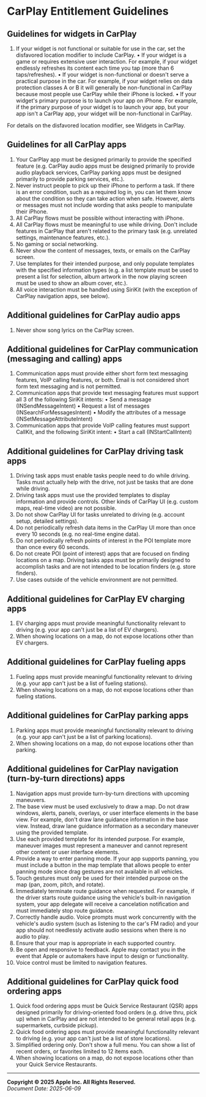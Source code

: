 # CarPlay Entitlement Guidelines

## Guidelines for widgets in CarPlay

1. If your widget is not functional or suitable for use in the car, set the disfavored location modifier to include CarPlay.
   • If your widget is a game or requires extensive user interaction. For example, if your widget endlessly refreshes its content each time you tap (more than 6 taps/refreshes).
   • If your widget is non-functional or doesn't serve a practical purpose in the car. For example, if your widget relies on data protection classes A or B it will generally be non-functional in CarPlay because most people use CarPlay while their iPhone is locked.
   • If your widget's primary purpose is to launch your app on iPhone. For example, if the primary purpose of your widget is to launch your app, but your app isn't a CarPlay app, your widget will be non-functional in CarPlay.

For details on the disfavored location modifier, see Widgets in CarPlay.

## Guidelines for all CarPlay apps

1. Your CarPlay app must be designed primarily to provide the specified feature (e.g. CarPlay audio apps must be designed primarily to provide audio playback services, CarPlay parking apps must be designed primarily to provide parking services, etc.).
2. Never instruct people to pick up their iPhone to perform a task. If there is an error condition, such as a required log in, you can let them know about the condition so they can take action when safe. However, alerts or messages must not include wording that asks people to manipulate their iPhone.
3. All CarPlay flows must be possible without interacting with iPhone.
4. All CarPlay flows must be meaningful to use while driving. Don't include features in CarPlay that aren't related to the primary task (e.g. unrelated settings, maintenance features, etc.).
5. No gaming or social networking.
6. Never show the content of messages, texts, or emails on the CarPlay screen.
7. Use templates for their intended purpose, and only populate templates with the specified information types (e.g. a list template must be used to present a list for selection, album artwork in the now playing screen must be used to show an album cover, etc.).
8. All voice interaction must be handled using SiriKit (with the exception of CarPlay navigation apps, see below).

## Additional guidelines for CarPlay audio apps

1. Never show song lyrics on the CarPlay screen.

## Additional guidelines for CarPlay communication (messaging and calling) apps

1. Communication apps must provide either short form text messaging features, VoIP calling features, or both. Email is not considered short form text messaging and is not permitted.
2. Communication apps that provide text messaging features must support all 3 of the following SiriKit intents:
   • Send a message (INSendMessageIntent)
   • Request a list of messages (INSearchForMessagesIntent)
   • Modify the attributes of a message (INSetMessageAttributeIntent)
3. Communication apps that provide VoIP calling features must support CallKit, and the following SiriKit intent:
   • Start a call (INStartCallIntent)

## Additional guidelines for CarPlay driving task apps

1. Driving task apps must enable tasks people need to do while driving. Tasks must actually help with the drive, not just be tasks that are done while driving.
2. Driving task apps must use the provided templates to display information and provide controls. Other kinds of CarPlay UI (e.g. custom maps, real-time video) are not possible.
3. Do not show CarPlay UI for tasks unrelated to driving (e.g. account setup, detailed settings).
4. Do not periodically refresh data items in the CarPlay UI more than once every 10 seconds (e.g. no real-time engine data).
5. Do not periodically refresh points of interest in the POI template more than once every 60 seconds.
6. Do not create POI (point of interest) apps that are focused on finding locations on a map. Driving tasks apps must be primarily designed to accomplish tasks and are not intended to be location finders (e.g. store finders).
7. Use cases outside of the vehicle environment are not permitted.

## Additional guidelines for CarPlay EV charging apps

1. EV charging apps must provide meaningful functionality relevant to driving (e.g. your app can't just be a list of EV chargers).
2. When showing locations on a map, do not expose locations other than EV chargers.

## Additional guidelines for CarPlay fueling apps

1. Fueling apps must provide meaningful functionality relevant to driving (e.g. your app can't just be a list of fueling stations).
2. When showing locations on a map, do not expose locations other than fueling stations.

## Additional guidelines for CarPlay parking apps

1. Parking apps must provide meaningful functionality relevant to driving (e.g. your app can't just be a list of parking locations).
2. When showing locations on a map, do not expose locations other than parking.

## Additional guidelines for CarPlay navigation (turn-by-turn directions) apps

1. Navigation apps must provide turn-by-turn directions with upcoming maneuvers.
2. The base view must be used exclusively to draw a map. Do not draw windows, alerts, panels, overlays, or user interface elements in the base view. For example, don't draw lane guidance information in the base view. Instead, draw lane guidance information as a secondary maneuver using the provided template.
3. Use each provided template for its intended purpose. For example, maneuver images must represent a maneuver and cannot represent other content or user interface elements.
4. Provide a way to enter panning mode. If your app supports panning, you must include a button in the map template that allows people to enter panning mode since drag gestures are not available in all vehicles.
5. Touch gestures must only be used for their intended purpose on the map (pan, zoom, pitch, and rotate).
6. Immediately terminate route guidance when requested. For example, if the driver starts route guidance using the vehicle's built-in navigation system, your app delegate will receive a cancelation notification and must immediately stop route guidance.
7. Correctly handle audio. Voice prompts must work concurrently with the vehicle's audio system (such as listening to the car's FM radio) and your app should not needlessly activate audio sessions when there is no audio to play.
8. Ensure that your map is appropriate in each supported country.
9. Be open and responsive to feedback. Apple may contact you in the event that Apple or automakers have input to design or functionality.
10. Voice control must be limited to navigation features.

## Additional guidelines for CarPlay quick food ordering apps

1. Quick food ordering apps must be Quick Service Restaurant (QSR) apps designed primarily for driving-oriented food orders (e.g. drive thru, pick up) when in CarPlay and are not intended to be general retail apps (e.g. supermarkets, curbside pickup).
2. Quick food ordering apps must provide meaningful functionality relevant to driving (e.g. your app can't just be a list of store locations).
3. Simplified ordering only. Don't show a full menu. You can show a list of recent orders, or favorites limited to 12 items each.
4. When showing locations on a map, do not expose locations other than your Quick Service Restaurants.

---

**Copyright © 2025 Apple Inc. All Rights Reserved.**  
*Document Date: 2025-06-09* 